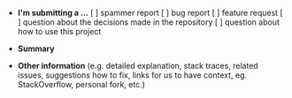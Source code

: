 - **I'm submitting a ...**
  [ ] spammer report
  [ ] bug report
  [ ] feature request
  [ ] question about the decisions made in the repository
  [ ] question about how to use this project

<!-- IF YOU CHECKED 'SPAMMER REPORT' -->
<!-- UNCOMMENT THIS CODE

#### **Spammer's GitHub username**: 
```
username
```
#### **Proof of spam (link to PR, screenshot)**:
- [Proof pull request](LINK_TO_PR)

_Paste image in your clipboard here if you have one_

-->


- **Summary**

- **Other information** (e.g. detailed explanation, stack traces, related issues, suggestions how to fix, links for us to have context, eg. StackOverflow, personal fork, etc.)
